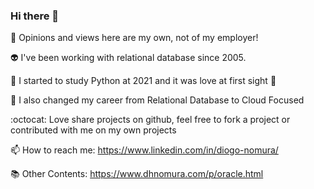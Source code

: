 ### Hi there 👋

💬 Opinions and views here are my own, not of my employer!

:alien: I've been working with relational database since 2005.

:snake: I started to study Python at 2021 and it was love at first sight :gift_heart:

:pray: I also changed my career from Relational Database to Cloud Focused

:octocat: Love share projects on github, feel free to fork a project or contributed with me on my own projects

📫 How to reach me: https://www.linkedin.com/in/diogo-nomura/

:books: Other Contents: https://www.dhnomura.com/p/oracle.html


<!--
**dhnomura/dhnomura** is a ✨ _special_ ✨ repository because its `README.md` (this file) appears on your GitHub profile.

Here are some ideas to get you started:

- 🔭 I’m currently working on ...
- 🌱 I’m currently learning ...
- 👯 I’m looking to collaborate on ...
- 🤔 I’m looking for help with ...
- 💬 Ask me about ...
- 📫 How to reach me: ...
- 😄 Pronouns: ...
- ⚡ Fun fact: ...
-->
